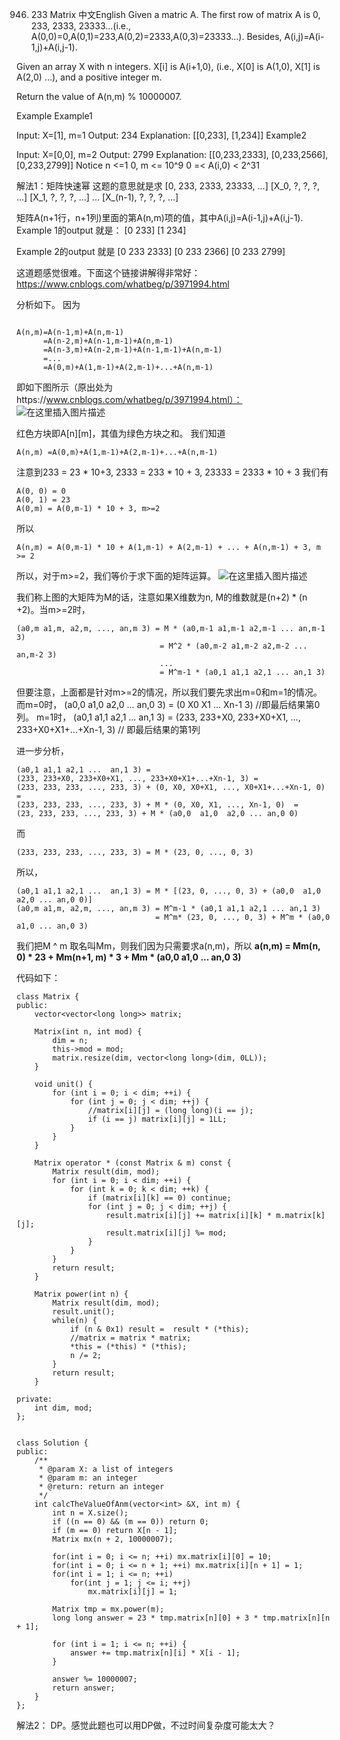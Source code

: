 946. 233 Matrix
中文English
Given a matric A. The first row of matrix A is 0, 233, 2333, 23333...(i.e., A(0,0)=0,A(0,1)=233,A(0,2)=2333,A(0,3)=23333...). Besides, A(i,j)=A(i-1,j)+A(i,j-1).

Given an array X with n integers. X[i] is A(i+1,0), (i.e., X[0] is A(1,0), X[1] is A(2,0) ...), and a positive integer m.

Return the value of A(n,m) % 10000007.

Example
Example1

Input: X=[1], m=1
Output: 234
Explanation:
[[0,233],
 [1,234]]
Example2

Input: X=[0,0], m=2
Output: 2799
Explanation:
[[0,233,2333],
 [0,233,2566],
 [0,233,2799]]
Notice
n <=1 0, m <= 10^9
0 =< A(i,0) < 2^31

解法1：矩阵快速幂
这题的意思就是求
[0, 233, 2333, 23333,        ...]
[X_0, ?,   ?,     ?,         ...]
[X_1, ?,   ?,     ?,         ...]
...
[X_(n-1), ?,   ?,  ?,        ...]

矩阵A(n+1行，n+1列)里面的第A(n,m)项的值，其中A(i,j)=A(i-1,j)+A(i,j-1).
Example 1的output 就是：
[0 233]
[1 234]

Example 2的output 就是
[0 233 2333]
[0 233 2366]
[0 233 2799]

这道题感觉很难。下面这个链接讲解得非常好：
https://www.cnblogs.com/whatbeg/p/3971994.html

分析如下。
因为
```

A(n,m)=A(n-1,m)+A(n,m-1)
      =A(n-2,m)+A(n-1,m-1)+A(n,m-1)
      =A(n-3,m)+A(n-2,m-1)+A(n-1,m-1)+A(n,m-1)
      =...
      =A(0,m)+A(1,m-1)+A(2,m-1)+...+A(n,m-1)
```
即如下图所示（原出处为https://www.cnblogs.com/whatbeg/p/3971994.html）：
![在这里插入图片描述](https://img-blog.csdnimg.cn/20190915075433445.jpg?x-oss-process=image/watermark,type_ZmFuZ3poZW5naGVpdGk,shadow_10,text_aHR0cHM6Ly9ibG9nLmNzZG4ubmV0L3JvdWZvbw==,size_16,color_FFFFFF,t_70)

红色方块即A[n][m]，其值为绿色方块之和。
我们知道
 ```
 A(n,m) =A(0,m)+A(1,m-1)+A(2,m-1)+...+A(n,m-1)
```
    
注意到233 = 23 * 10+3, 2333 = 233 * 10 + 3, 23333 = 2333 * 10 + 3
我们有

```
A(0, 0) = 0
A(0, 1) = 23
A(0,m) = A(0,m-1) * 10 + 3, m>=2
```


所以
 ```
 A(n,m) = A(0,m-1) * 10 + A(1,m-1) + A(2,m-1) + ... + A(n,m-1) + 3, m >= 2
```
所以，对于m>=2，我们等价于求下面的矩阵运算。
![在这里插入图片描述](https://img-blog.csdnimg.cn/20190915080457138.jpg?x-oss-process=image/watermark,type_ZmFuZ3poZW5naGVpdGk,shadow_10,text_aHR0cHM6Ly9ibG9nLmNzZG4ubmV0L3JvdWZvbw==,size_16,color_FFFFFF,t_70)

我们称上图的大矩阵为M的话，注意如果X维数为n, M的维数就是(n+2) * (n +2)。当m>=2时，

```
(a0,m a1,m, a2,m, ..., an,m 3) = M * (a0,m-1 a1,m-1 a2,m-1 ... an,m-1 3)
                                = M^2 * (a0,m-2 a1,m-2 a2,m-2 ... an,m-2 3)
                                ...
                                = M^m-1 * (a0,1 a1,1 a2,1 ... an,1 3)
```

但要注意，上面都是针对m>=2的情况，所以我们要先求出m=0和m=1的情况。
而m=0时，
(a0,0  a1,0  a2,0 ... an,0 3) = (0 X0 X1 ... Xn-1 3) //即最后结果第0列。
m=1时，
(a0,1 a1,1 a2,1 ...  an,1 3) = (233, 233+X0, 233+X0+X1, ..., 233+X0+X1+...+Xn-1, 3) // 即最后结果的第1列

进一步分析，

```
(a0,1 a1,1 a2,1 ...  an,1 3) =
(233, 233+X0, 233+X0+X1, ..., 233+X0+X1+...+Xn-1, 3) = 
(233, 233, 233, ..., 233, 3) + (0, X0, X0+X1, ..., X0+X1+...+Xn-1, 0) = 
(233, 233, 233, ..., 233, 3) + M * (0, X0, X1, ..., Xn-1, 0)  =
(23, 233, 233, ..., 233, 3) + M * (a0,0  a1,0  a2,0 ... an,0 0) 
```
而
```
(233, 233, 233, ..., 233, 3) = M * (23, 0, ..., 0, 3)
```
所以，
```
(a0,1 a1,1 a2,1 ...  an,1 3) = M * [(23, 0, ..., 0, 3) + (a0,0  a1,0  a2,0 ... an,0 0)]
(a0,m a1,m, a2,m, ..., an,m 3) = M^m-1 * (a0,1 a1,1 a2,1 ... an,1 3)
                               = M^m* (23, 0, ..., 0, 3) + M^m * (a0,0 a1,0 ... an,0 3)
```
我们把M ^ m   取名叫Mm，则我们因为只需要求a(n,m)，所以
**a(n,m) = Mm(n, 0) * 23 + Mm(n+1, m) * 3 + Mm * (a0,0 a1,0  ... an,0 3)**

代码如下：
```
class Matrix {
public:
    vector<vector<long long>> matrix;
    
    Matrix(int n, int mod) {
        dim = n;
        this->mod = mod;
        matrix.resize(dim, vector<long long>(dim, 0LL));
    }
    
    void unit() {
        for (int i = 0; i < dim; ++i) {
            for (int j = 0; j < dim; ++j) {
                //matrix[i][j] = (long long)(i == j);
                if (i == j) matrix[i][j] = 1LL;
            }
        }
    }
    
    Matrix operator * (const Matrix & m) const {
        Matrix result(dim, mod);
        for (int i = 0; i < dim; ++i) {
            for (int k = 0; k < dim; ++k) {
                if (matrix[i][k] == 0) continue;
                for (int j = 0; j < dim; ++j) {
                    result.matrix[i][j] += matrix[i][k] * m.matrix[k][j];
                    result.matrix[i][j] %= mod;
                }
            }
        }
        return result;
    }

    Matrix power(int n) {
        Matrix result(dim, mod);
        result.unit();
        while(n) {
            if (n & 0x1) result =  result * (*this);
            //matrix = matrix * matrix;
            *this = (*this) * (*this);
            n /= 2;
        }
        return result;
    }
    
private:
    int dim, mod;
};


class Solution {
public:
    /**
     * @param X: a list of integers
     * @param m: an integer
     * @return: return an integer
     */
    int calcTheValueOfAnm(vector<int> &X, int m) {
        int n = X.size();
        if ((n == 0) && (m == 0)) return 0;
        if (m == 0) return X[n - 1];
        Matrix mx(n + 2, 10000007);
        
        for(int i = 0; i <= n; ++i) mx.matrix[i][0] = 10;
        for(int i = 0; i <= n + 1; ++i) mx.matrix[i][n + 1] = 1;
        for(int i = 1; i <= n; ++i)
            for(int j = 1; j <= i; ++j)
                mx.matrix[i][j] = 1;
        
        Matrix tmp = mx.power(m);
        long long answer = 23 * tmp.matrix[n][0] + 3 * tmp.matrix[n][n + 1];
 
        for (int i = 1; i <= n; ++i) {
            answer += tmp.matrix[n][i] * X[i - 1];
        }
        
        answer %= 10000007;
        return answer;
    }
};
```
解法2：
DP。感觉此题也可以用DP做，不过时间复杂度可能太大？
